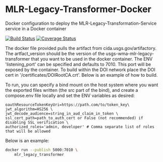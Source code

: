 # MLR-Legacy-Transformer-Docker
Docker configuration to deploy the MLR-Legacy-Transformation-Service service in a Docker container 

[![Build Status](https://travis-ci.org/USGS-CIDA/MLR-Legacy-Transformer-Docker.svg?branch=master)](https://travis-ci.org/USGS-CIDA/MLR-Legacy-Transformer-Docker)
[![Coverage Status](https://coveralls.io/repos/github/USGS-CIDA/MLR-Legacy-Transformer-Docker/badge.svg)](https://coveralls.io/github/USGS-CIDA/MLR-Legacy-Transformer-Docker)

The docker file provided pulls the artifact from cida.usgs.gov/artifactory. The artfact_version should be the version of the usgs-wma-mlr-legacy-transformer that you want to be used in the docker container. The ENV 'listening_port' can be specified and defaults to 7010. This port will be exposed by the container. 
To build within the DOI network place the DOI cert in '/certificates/DOIRootCA.crt'. Below is an example of how to build.

To run, you can specify a bind mount on the host system where you want the exported files written (the src part of the bind), and create a compose.env file locally and set the ENV variables as desired:
```
oauthResourceTokenKeyUri=https://path.com/to/token_key\
jwt_algorithm=HS256 \
jwt_decode_audience=string_in_aud_claim_in_token \
ssl_cert_path=path_to_auth_cert or False (not recommended) if disabling SSL verification \
authorized_roles='admin, developer' # Comma separate list of roles that will be allowed
```

Below is an example:
```bash
docker run --publish 5000:7010 \
    mlr_legacy_transformer
```